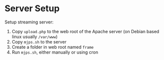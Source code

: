 Server Setup
============

Setup streaming server:

1.	Copy ```upload.php``` to the web root of the Apache server (on Debian based linux usually ```/var/www```)
2.	Copy ```mjps.sh``` to the server
3.	Create a folder in web root named ```frame```
4.	Run ```mjps.sh```, either manually or using cron